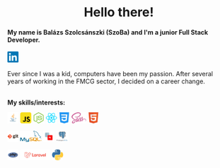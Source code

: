 <h1 align="center">Hello there!</h1>

<h4>My name is Balázs Szolcsánszki (SzoBa) and I'm a junior Full Stack Developer.</h3>


<a href="https://www.linkedin.com/in/balazs-szolcsanszki/">
  <img align="center" alt="LinkedIn" height="25" src="/images/linkedin.png" />
</a>
</br></br>
Ever since I was a kid, computers have been my passion. After several years of working in the FMCG sector, I decided on a career change.
</br></br>

**My skills/interests:**
<p>
  <img src="/images/java.png" height="25">
  
  <img src="/images/javascript.png" height="25">
  <img src="/images/node.png" height="25">
  <img src="/images/react.png" height="25">
  
  <img src="/images/css.png" height="25">
  <img src="/images/sass.png" height="25">
  <img src="/images/html.png" height="25">
  </p>
  <p>
  <img src="/images/git.png" height="25">
  <img src="/images/mysql.png" height="25">
  <img src="/images/plsql.png" height="25">
  <img src="/images/postgres.png" height="25">
</p>
<p>
  
  <img src="/images/php.png" height="25">
  <img src="/images/laravel.png" height="25">
  <img src="/images/python.png" height="25">
  
</p>

<!--
Additional images: Angular

- 🔭 I’m currently working on ...
- 🌱 I’m currently learning ...
- 👯 I’m looking to collaborate on ...
- 🤔 I’m looking for help with ...
- 💬 Ask me about ...
- 📫 How to reach me: ...
- 😄 Pronouns: ...
- ⚡ Fun fact: ...
-->
